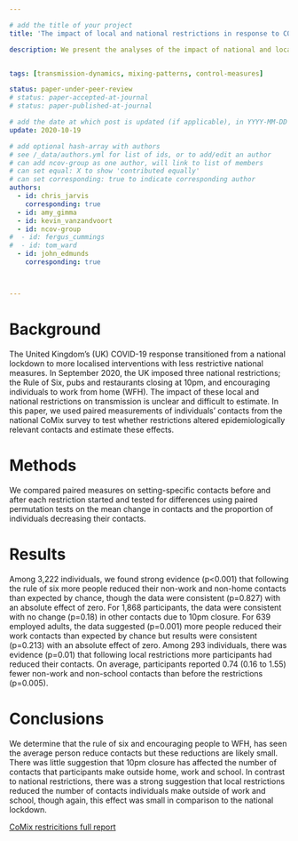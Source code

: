 ```yaml
---

# add the title of your project
title: 'The impact of local and national restrictions in response to COVID-19 on social contacts in the UK: a longitudinal natural experiment.'

description: We present the analyses of the impact of national and local restrictions on the number of setting-specific contacts that people have prior to and during the restrictions from an ongoing survey (CoMix) which tracks social contact behaviour during the Covid-19 pandemic.


tags: [transmission-dynamics, mixing-patterns, control-measures]

status: paper-under-peer-review
# status: paper-accepted-at-journal
# status: paper-published-at-journal

# add the date at which post is updated (if applicable), in YYYY-MM-DD
update: 2020-10-19

# add optional hash-array with authors
# see /_data/authors.yml for list of ids, or to add/edit an author
# can add ncov-group as one author, will link to list of members
# can set equal: X to show 'contributed equally'
# can set corresponding: true to indicate corresponding author
authors:
  - id: chris_jarvis
    corresponding: true
  - id: amy_gimma
  - id: kevin_vanzandvoort
  - id: ncov-group
#  - id: fergus_cummings
#  - id: tom_ward
  - id: john_edmunds
    corresponding: true



---
```




# Background

The United Kingdom’s (UK) COVID-19 response transitioned from a national lockdown to more localised interventions with less restrictive national measures. In September 2020, the UK imposed three national restrictions; the Rule of Six, pubs and restaurants closing at 10pm, and encouraging individuals to work from home (WFH). 
The impact of these local and national restrictions on transmission is unclear and difficult to estimate. In this paper, we used paired measurements of individuals’ contacts from the national CoMix survey to test whether restrictions altered epidemiologically relevant contacts and estimate these effects. 

# Methods

We compared paired measures on setting-specific contacts before and after each restriction started and tested for differences using paired permutation tests on the mean change in contacts and the proportion of individuals decreasing their contacts. 

# Results

Among 3,222 individuals, we found strong evidence (p<0.001) that following the rule of six more people reduced their non-work and non-home contacts than expected by chance, though the data were consistent (p=0.827) with an absolute effect of zero. For 1,868 participants, the data were consistent with no change (p=0.18) in other contacts due to 10pm closure. For 639 employed adults, the data suggested (p=0.001) more people reduced their work contacts than expected by chance but results were consistent (p=0.213) with an absolute effect of zero. Among 293 individuals, there was evidence (p=0.01) that following local restrictions more participants had reduced their contacts. On average, participants reported 0.74 (0.16 to 1.55) fewer non-work and non-school contacts than before the restrictions (p=0.005).

# Conclusions

We determine that the rule of six and encouraging people to WFH, has seen the average person reduce contacts but these reductions are likely small. There was little suggestion that 10pm closure has affected the number of contacts that participants make outside home, work and school. In contrast to national restrictions, there was a strong suggestion that local restrictions reduced the number of contacts individuals make outside of work and school, though again, this effect was small in comparison to the national lockdown. 

[CoMix restricitions full report](reports/comix/LSHTM-CMMID-20201019-CoMix-national_local_restrictions.pdf)



